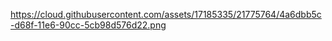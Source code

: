https://cloud.githubusercontent.com/assets/17185335/21775764/4a6dbb5c-d68f-11e6-90cc-5cb98d576d22.png
